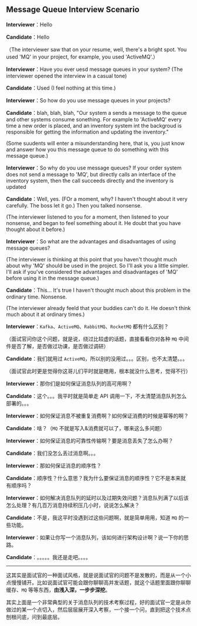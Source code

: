 ## Message Queue Interview Scenario

**Interviewer**：Hello

**Candidate**：Hello

（The interviewer saw that on your resume, well, there's a bright spot. You used 'MQ' in your project, for example, you used 'ActiveMQ'.）

**Interviewer**：Have you ever uesd message queues in your system? (The interviewer opened the interview in a casual tone)

**Candidate**：Used (I feel nothing at this time.)

**Interviewer**：So how do you use message queues in your projects?

**Candidate**：blah, blah, blah, "Our system a sends a message to the queue and other systems consume sonething. For example to 'ActiveMQ' every time a new order is placed, and an inventory system int the backgroud is responsible for getting the information and updating the inventory."

(Some suudents will enter a misunderstanding here, that is, you just know and answer how you this message queue to do something with this message queue.)

**Interviewer**：So why do you use message queues? If your order system does not send a message to 'MQ', but directly calls an interface of the inventory system, then the call succeeds directly and the inventory is updated

**Candidate**：Well, yes. (FOr a moment, why? I haven't thought about it very carefully. The boss let it go.) Then you talked nonsense.

(The interviewer listened to you for a moment, then listened to your nonsense, and began to feel something about it. He doubt that you have thought about it before.)

**Interviewer**：So what are the advantages and disadvantages of using message queues?

(The interviewer is thinking at this point that you haven't thought much about why 'MQ' should be used in the project. So I'll ask you a little simpler. I'll ask if you've considered the advantages and disadvantages of 'MQ' before using it in the message queue.)

**Candidate**：This... It's true I haven't thought much about this problem in the ordinary time. Nonsense.

(The interviewer already feeld that your buddies can't do it. He doesn't think much about it at ordinary times.)

**Interviewer**：`Kafka`、`ActiveMQ`、`RabbitMQ`、`RocketMQ` 都有什么区别？

（面试官问你这个问题，就是说，绕过比较虚的话题，直接看看你对各种 `MQ` 中间件是否了解，是否做过功课，是否做过调研）

**Candidate**：我们就用过 `ActiveMQ`，所以别的没用过。。。区别，也不太清楚。。。

（面试官此时更是觉得你这哥儿们平时就是瞎用，根本就没什么思考，觉得不行）

**Interviewer**：那你们是如何保证消息队列的高可用啊？

**Candidate**：这个。。。我平时就是简单走 API 调用一下，不太清楚消息队列怎么部署的。。。

**Interviewer**：如何保证消息不被重复消费啊？如何保证消费的时候是幂等的啊？

**Candidate**：啥？（`MQ` 不就是写入&消费就可以了，哪来这么多问题）

**Interviewer**：如何保证消息的可靠性传输啊？要是消息丢失了怎么办啊？

**Candidate**：我们没怎么丢过消息啊。。。

**Interviewer**：那如何保证消息的顺序性？

**Candidate**：顺序性？什么意思？我为什么要保证消息的顺序性？它不是本来就有顺序吗？

**Interviewer**：如何解决消息队列的延时以及过期失效问题？消息队列满了以后该怎么处理？有几百万消息持续积压几小时，说说怎么解决？

**Candidate**：不是，我这平时没遇到过这些问题啊，就是简单用用，知道 `MQ` 的一些功能。

**Interviewer**：如果让你写一个消息队列，该如何进行架构设计啊？说一下你的思路。

**Candidate**：。。。。。我还是走吧。。。。

---

这其实是面试官的一种面试风格，就是说面试官的问题不是发散的，而是从一个小点慢慢铺开。比如说面试官可能会跟你聊聊高并发话题，就这个话题里面跟你聊聊缓存、`MQ` 等等东西，**由浅入深，一步步深挖**。

其实上面是一个非常典型的关于消息队列的技术考察过程，好的面试官一定是从你做过的某一个点切入，然后层层展开深入考察，一个接一个问，直到把这个技术点刨根问底，问到最底层。